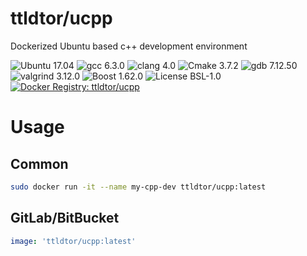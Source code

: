 # ttldtor/ucpp

Dockerized Ubuntu based c++ development environment

![Ubuntu 17.04](https://img.shields.io/badge/ubuntu-17.04-e95420.svg?style=plastic) ![gcc 6.3.0](https://img.shields.io/badge/gcc-6.3.0-orange.svg?style=plastic) ![clang 4.0](https://img.shields.io/badge/clang-4.0-orange.svg?style=plastic) ![Cmake 3.7.2](https://img.shields.io/badge/cmake-3.7.2-yellow.svg?style=plastic) ![gdb 7.12.50](https://img.shields.io/badge/gdb-7.12.50-yellow.svg?style=plastic) ![valgrind 3.12.0](https://img.shields.io/badge/valgrind-3.12.0-yellow.svg?style=plastic) ![Boost 1.62.0](https://img.shields.io/badge/boost-1.62.0-brightgreen.svg?style=plastic) ![License BSL-1.0](https://img.shields.io/badge/license-BSL--1.0-blue.svg?style=plastic) [![Docker Registry: ttldtor/ucpp](https://img.shields.io/badge/docker-ttldtor\/ucpp-black.svg?style=plastic)](https://hub.docker.com/r/ttldtor/ucpp/)

# Usage
## Common
```bash
sudo docker run -it --name my-cpp-dev ttldtor/ucpp:latest
```
## GitLab/BitBucket
```yaml
image: 'ttldtor/ucpp:latest'
```
